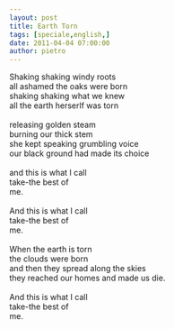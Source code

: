 ```yaml
---
layout: post
title: Earth Torn
tags: [speciale,english,]
date: 2011-04-04 07:00:00
author: pietro
---
```

<div dir="ltr" style="text-align: left">Shaking shaking windy roots<br/>all ashamed the oaks were born<br/>shaking shaking what we knew<br/>all the earth herserlf was torn<br/><br/>releasing golden steam<br/>burning our thick stem<br/>she kept speaking grumbling voice<br/>our black ground had made its choice<br/><br/>and this is what I call<br/>take-the best of<br/>me.<br/><br/>And this is what I call<br/>take-the best of<br/>me.<br/><br/>When the earth is torn<br/>the clouds were born<br/>and then they spread along the skies<br/>they reached our homes and made us die.<br/><br/>And this is what I call<br/>take-the best of<br/>me.<br/>
